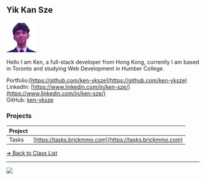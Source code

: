 <style>@import url("//readme.codeadam.ca/readme.css");</style>

## Yik Kan Sze

![Yik Kan Sze](../images/ken-yksze.jpg)

Hello I am Ken, a full-stack developer from Hong Kong, currently I am based in Toronto and studying Web Development in Humber College.

Portfolio:[https://github.com/ken-yksze](https://github.com/ken-yksze)  
LinkedIn: [https://www.linkedin.com/in/ken-sze/](https://www.linkedin.com/in/ken-sze/)  
GitHub: [ken-yksze](https://github.com/ken-yksze)

### Projects

| Project |                                                          |
| ------- | -------------------------------------------------------- |
| Tasks   | [https://tasks.brickmmo.com](https://tasks.brickmmo.com) |

[&#10132; Back to Class List](/)

---

<a href="https://brickmmo.com">
<img src="https://brickmmo.com/images/brickmmo-logo-horizontal.jpg" width="100">
</a>
